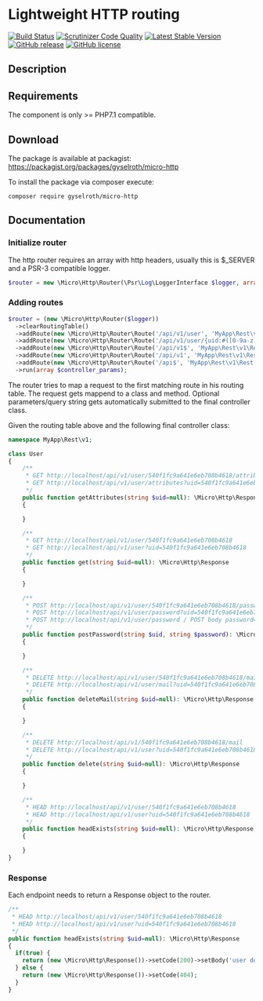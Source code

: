# Lightweight HTTP routing

[![Build Status](https://travis-ci.org/gyselroth/micro-http.svg?branch=master)](https://travis-ci.org/gyselroth/micro-http)
[![Scrutinizer Code Quality](https://scrutinizer-ci.com/g/gyselroth/micro-http/badges/quality-score.png?b=master)](https://scrutinizer-ci.com/g/gyselroth/micro-http/?branch=master)
[![Latest Stable Version](https://img.shields.io/packagist/v/gyselroth/micro-http.svg)](https://packagist.org/packages/gyselroth/micro-http)
[![GitHub release](https://img.shields.io/github/release/gyselroth/micro-http.svg)](https://github.com/gyselroth/micro-http/releases)
[![GitHub license](https://img.shields.io/badge/license-MIT-blue.svg)](https://raw.githubusercontent.com/gyselroth/micro-http/master/LICENSE)

## Description

## Requirements
The component is only >= PHP7.1 compatible.

## Download
The package is available at packagist: https://packagist.org/packages/gyselroth/micro-http

To install the package via composer execute:
```
composer require gyselroth/micro-http
```

## Documentation

### Initialize router
The http router requires an array with http headers, usually this is $_SERVER and a PSR-3 compatible logger.

```php
$router = new \Micro\Http\Router(\Psr\Log\LoggerInterface $logger, array $server, ?\Psr\Container\ContainerInterface);
```

### Adding routes

```php
$router = (new \Micro\Http\Router($logger))
  ->clearRoutingTable()
  ->addRoute(new \Micro\Http\Router\Route('/api/v1/user', 'MyApp\Rest\v1\User'))
  ->addRoute(new \Micro\Http\Router\Route('/api/v1/user/{uid:#([0-9a-z]{24})#}', 'MyApp\Rest\v1\User'))
  ->addRoute(new \Micro\Http\Router\Route('/api/v1$', 'MyApp\Rest\v1\Rest'))
  ->addRoute(new \Micro\Http\Router\Route('/api/v1', 'MyApp\Rest\v1\Rest'))
  ->addRoute(new \Micro\Http\Router\Route('/api$', 'MyApp\Rest\v1\Rest'));
  ->run(array $controller_params);
```

The router tries to map a request to the first matching route in his routing table. The request gets mappend to a class and method. Optional parameters/query string gets automatically submitted to the final controller class.

Given the routing table above and the following final controller class:

```php
namespace MyApp\Rest\v1;

class User
{
    /**
     * GET http://localhost/api/v1/user/540f1fc9a641e6eb708b4618/attributes
     * GET http://localhost/api/v1/user/attributes?uid=540f1fc9a641e6eb708b4618
     */
    public function getAttributes(string $uid=null): \Micro\Http\Response
    {

    }

    /**
     * GET http://localhost/api/v1/user/540f1fc9a641e6eb708b4618
     * GET http://localhost/api/v1/user?uid=540f1fc9a641e6eb708b4618
     */
    public function get(string $uid=null): \Micro\Http\Response
    {

    }

    /**
     * POST http://localhost/api/v1/user/540f1fc9a641e6eb708b4618/password / POST body password=1234
     * POST http://localhost/api/v1/user/password?uid=540f1fc9a641e6eb708b4618 / POST body password=1234
     * POST http://localhost/api/v1/user/password / POST body password=1234, uid=540f1fc9a641e6eb708b4618
     */
    public function postPassword(string $uid, string $password): \Micro\Http\Response
    {

    }

    /**
     * DELETE http://localhost/api/v1/user/540f1fc9a641e6eb708b4618/mail
     * DELETE http://localhost/api/v1/user/mail?uid=540f1fc9a641e6eb708b4618
     */
    public function deleteMail(string $uid=null): \Micro\Http\Response
    {

    }

    /**
     * DELETE http://localhost/api/v1/540f1fc9a641e6eb708b4618/mail
     * DELETE http://localhost/api/v1/user?uid=540f1fc9a641e6eb708b4618
     */
    public function delete(string $uid=null): \Micro\Http\Response
    {

    }

    /**
     * HEAD http://localhost/api/v1/user/540f1fc9a641e6eb708b4618
     * HEAD http://localhost/api/v1/user?uid=540f1fc9a641e6eb708b4618
     */
    public function headExists(string $uid=null): \Micro\Http\Response
    {

    }
}
```

### Response
Each endpoint needs to return a Response object to the router.

```php
/**
 * HEAD http://localhost/api/v1/user/540f1fc9a641e6eb708b4618
 * HEAD http://localhost/api/v1/user?uid=540f1fc9a641e6eb708b4618
 */
public function headExists(string $uid=null): \Micro\Http\Response
{
  if(true) {
    return (new \Micro\Http\Response())->setCode(200)->setBody('user does exists');
  } else {
    return (new \Micro\Http\Response())->setCode(404);  
  }
}
```

